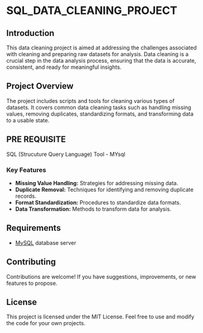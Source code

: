 # SQL_DATA_CLEANING_PROJECT
## Introduction

This data cleaning project is aimed at addressing the challenges associated with cleaning and preparing raw datasets for analysis. Data cleaning is a crucial step in the data analysis process, ensuring that the data is accurate, consistent, and ready for meaningful insights.

## Project Overview

The project includes scripts and tools for cleaning various types of datasets. It covers common data cleaning tasks such as handling missing values, removing duplicates, standardizing formats, and transforming data to a usable state.

## PRE REQUISITE
SQL (Strucuture Query Language) 
Tool - MYsql

### Key Features

- **Missing Value Handling:** Strategies for addressing missing data.
- **Duplicate Removal:** Techniques for identifying and removing duplicate records.
- **Format Standardization:** Procedures to standardize data formats.
- **Data Transformation:** Methods to transform data for analysis.

## Requirements

- [MySQL](https://www.mysql.com/) database server

## Contributing
Contributions are welcome! If you have suggestions, improvements, or new features to propose.

## License
This project is licensed under the MIT License. Feel free to use and modify the code for your own projects.

